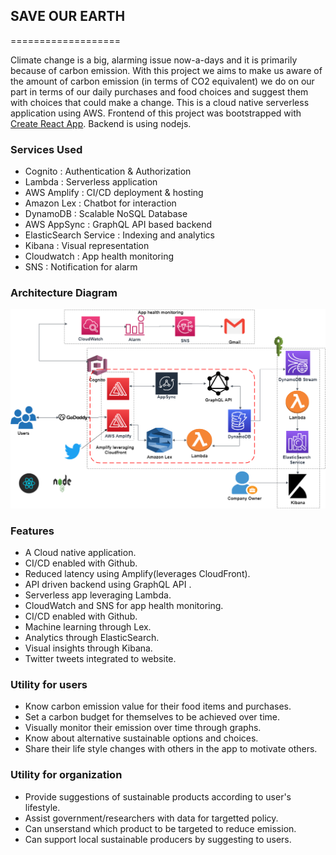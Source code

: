 ## **SAVE OUR EARTH**
===================

Climate change is a big, alarming issue now-a-days and it is primarily because of carbon emission. With this project we aims to make us aware of the amount of carbon emission (in terms of CO2 equivalent) we do on our part in terms of our daily purchases and food choices and suggest them with choices that could make a change. This is a cloud native serverless application using AWS. Frontend of this project was bootstrapped with [Create React App](https://github.com/facebook/create-react-app). Backend is using nodejs.

### **Services Used**
* Cognito							:		Authentication & Authorization
* Lambda  						:		Serverless application
* AWS Amplify  					:		CI/CD deployment &  hosting                 
* Amazon Lex						:		Chatbot for interaction
* DynamoDB						:		Scalable NoSQL Database
* AWS AppSync 					:		GraphQL API based backend
* ElasticSearch Service			:		Indexing and analytics 
* Kibana							:		Visual representation
* Cloudwatch						:		App health monitoring
* SNS							:		Notification for alarm

### **Architecture Diagram**

<img src="Architecture_diagram.png">

### **Features**

* A Cloud native application.
* CI/CD enabled with Github.
* Reduced latency using Amplify(leverages CloudFront).
* API driven backend using GraphQL API .
* Serverless app leveraging Lambda.
* CloudWatch and SNS for app health monitoring.
* CI/CD enabled with Github.
* Machine learning through Lex.
* Analytics through ElasticSearch.
* Visual insights through Kibana.
* Twitter tweets integrated to website.

### **Utility for users**

* Know 
 carbon emission
value for their food items and purchases.
* Set a carbon budget for themselves to be achieved over time.
* Visually monitor
their  emission 
over time through graphs.
* Know about 
alternative sustainable
 options and choices.
* Share their life 
style changes with others in the app to motivate others.

### **Utility for organization**
* Provide
 suggestions of 
sustainable 
products  according to user's lifestyle.
* Assist government/researchers
with data for targetted
policy.
* Can unserstand which product to be 
targeted to reduce
emission.
* Can support local sustainable producers by suggesting to users.

































